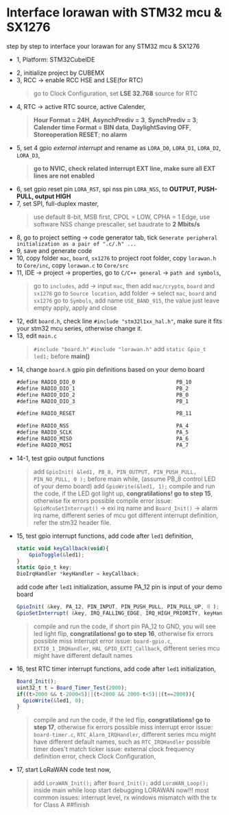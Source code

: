 # Interface lorawan with STM32 mcu & SX1276
step by step to interface your lorawan for any STM32 mcu &amp; SX1276
* 1, Platform: STM32CubeIDE 
- 2, initialize project by CUBEMX
- 3, RCC -> enable RCC HSE and LSE(for RTC)
    > go to Clock Configuration, set **LSE 32.768** source for RTC
- 4, RTC -> active RTC source, active Calender, 
    > **Hour Format = 24H**, **AsynchPrediv = 3**, **SynchPrediv = 3**;
    > **Calender time Format = BIN data**, **DaylightSaving OFF**, **Storeoperation RESET**;
    > **no alarm**
- 5, set 4 gpio *external interrupt* and rename as `LORA_D0`, `LORA_D1`, `LORA_D2`, `LORA_D3`, 
    > **go to NVIC, check related interrupt EXT line, make sure all EXT lines are not enabled**
- 6, set gpio reset pin `LORA_RST`, spi nss pin `LORA_NSS`, to **OUTPUT, PUSH-PULL, output HIGH**
- 7, set SPI, full-duplex master, 
    > use default 8-bit, MSB first, CPOL = LOW, CPHA = 1 Edge, use software NSS
    > change prescaller, set baudrate to **2 Mbits/s**
- 8, go to project setting -> code generator tab, tick `Generate peripheral initialization as a pair of ".c/.h" ...`
- 9, save and generate code
- 10, copy folder `mac`, `board`, `sx1276` to project root folder, copy `lorawan.h` to `Core/inc`, copy `lorawan.c` to `Core/src`
- 11, IDE -> project -> properties, go to `C/C++ general` -> `path and symbols`, 
    > go to `includes`, add -> input `mac`, then add `mac/crypto`, `board` and `sx1276`
    > go to `Source location`, add folder -> select `mac`, `board` and `sx1276`
    > go to `Symbols`, add name `USE_BAND_915`, the value just leave empty
    > apply, apply and close
- 12, edit `board.h`, check line `#include "stm32l1xx_hal.h"`, make sure it fits your stm32 mcu series, otherwise change it.
- 13, edit `main.c`
    > `#include "board.h"`
    > `#include "lorawan.h"`
    > add `static Gpio_t led1;` before **main()**
- 14, change `board.h` gpio pin definitions based on your demo board
	```javascript
	#define RADIO_DIO_0                                 PB_10
	#define RADIO_DIO_1                                 PB_2
	#define RADIO_DIO_2                                 PB_0
	#define RADIO_DIO_3                                 PB_1

	#define RADIO_RESET                                 PB_11

	#define RADIO_NSS                                   PA_4
	#define RADIO_SCLK                                  PA_5
	#define RADIO_MISO                                  PA_6
	#define RADIO_MOSI                                  PA_7
	```
- 14-1, test gpio output functions
    > add `GpioInit( &led1, PB_8, PIN_OUTPUT, PIN_PUSH_PULL, PIN_NO_PULL, 0 );` before main while, (assume PB_8 control LED of your demo board)
    > add `GpioWrite(&led1, 1);`
    > compile and run the code, if the LED got light up, **congratilations! go to step 15**, otherwise fix errors
    > possible compile error issue: `GpioMcuSetInterrupt()` -> exi irq name and `Board_Init()` -> alarm irq name, different series of mcu got different interrupt definition, refer the stm32 header file.
- 15, test gpio interrupt functions, add code after `led1` definition,
    ```javascript
    static void keyCallback(void){
        GpioToggle(&led1);
    }
    static Gpio_t key;
    DioIrqHandler *keyHandler = keyCallback;
    ```
    add code after `led1` initialization, assume PA_12 pin is input of your demo board
    ```javascript
    GpioInit( &key, PA_12, PIN_INPUT, PIN_PUSH_PULL, PIN_PULL_UP, 0 );
    GpioSetInterrupt( &key, IRQ_FALLING_EDGE, IRQ_HIGH_PRIORITY, keyHandler );
    ```
    > compile and run the code, if short pin PA_12 to GND, you will see led light flip, **congratilations! go to step 16**, otherwise fix errors
    > possible miss interrupt error issue: `board-gpio.c`, `EXTI0_1_IRQHandler`, `HAL_GPIO_EXTI_Callback`, different series mcu might have different default names
- 16, test RTC timer interrupt functions, add code after `led1` initialization,
    ```javascript
    Board_Init();
    uint32_t t = Board_Timer_Test(2000);
    if((t>2000 && t-2000<5)||(t<2000 && 2000-t<5)||(t==2000)){
	  GpioWrite(&led1, 0);
    }
    ```
    > compile and run the code, if the led flip, **congratilations! go to step 17**, otherwise fix errors
    > possible miss interrupt error issue: `board-timer.c`, `RTC_Alarm_IRQHandler`, different series mcu might have different default names, such as `RTC_IRQHandler`
    > possible timer does't match ticker issue: external clock frequency definition error, check Clock Configuration,
- 17, start LoRaWAN code test now, 
    > add `LoraWAN_Init();` after `Board_Init();`
    > add `LoraWAN_Loop();` inside main while loop
    > start debugging LORAWAN now!!!
    > most common issues: interrupt level, rx windows mismatch with the tx for Class A
##finish

